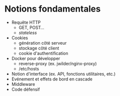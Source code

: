 # Notions fondamentales

- Requête HTTP
  - GET, POST…
  - _stateless_
- Cookies
  - génération côté serveur
  - stockage côté client
  - cookie d'authentification
- Docker pour développer
  - reverse-proxy (ex. jwilder/nginx-proxy)
  - /etc/hosts
- Notion d'interface (ex. API, fonctions utilitaires, etc.)
- Evénement et effets de bord en cascade
- Middleware
- Code défensif
